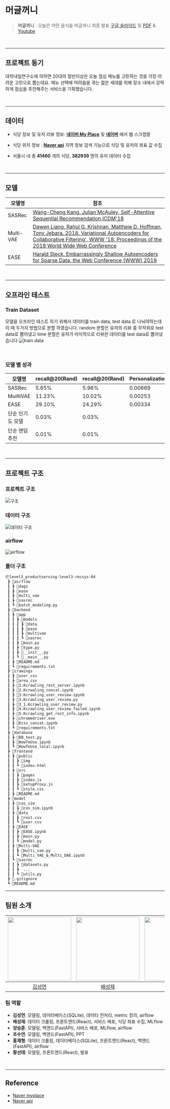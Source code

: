 
# **머글꺼니**

> **머글꺼니** : 오늘은 어떤 음식을 머글꺼니
> 최종 발표 [구글 슬라이드]() 및 [PDF]() & [Youtube]()

<br/>

------

## **프로젝트 동기**

대학내일연구소에 의하면 20대의 절반이상은 오늘 점심 메뉴를 고민하는 것을 가장 어려운 고민으로 뽑는데요.
메뉴 선택에 어려움을 겪는 젊은 세대를 위해 장소 내에서 강력하게 점심을 추천해주는 서비스을 기획했습니다.

<br/>

------

## 데이터 

- 식당 정보 및 유저 리뷰 정보: **[네이버 My Place](https://m.place.naver.com/my/feed)** 및 **[네이버](https://www.naver.com/)** 에서 웹 스크랩핑
- 식당 위치 정보 : **[Naver api](https://developers.naver.com/main/)** 지역 정보 검색 기능으로 식당 및 유저의 좌표 값 수집

- 서울시 내 총 **41460** 개의 식당, **382939** 명의 유저 데이터 수집

<br/>

------

## 모델

| 모델명                           | 참조                                                         |
| -------------------------------- | ------------------------------------------------------------ |
| SASRec  | [Wang-Cheng Kang, Julian McAuley, Self-Attentive Sequential Recommendation,ICDM'18 ](https://arxiv.org/abs/1912.11160) |
| Multi-VAE | [Dawen Liang, Rahul G. Krishnan, Matthew D. Hoffman, Tony Jebara. 2018. Variational Autoencoders for Collaborative Filtering', WWW '18: Proceedings of the 2018 World Wide Web Conference](https://dl.acm.org/doi/10.1145/3178876.3186150) |
| EASE | [Harald Steck, Embarrassingly Shallow Autoencoders for Sparse Data, the Web Conference (WWW) 2019](https://arxiv.org/abs/1905.03375) |

<br/>

-----

## 오프라인 테스트

### Train Dataset

모델을 오프라인 테스트 하기 위해서 데이터를 train data, test data 로 나눠야하는데 이 때 두가지 방법으로 분할 하였습니다.
random 분할은 유저의 리뷰 중 무작위로 test data로 뽑아냈고
time 분할은 유저가 마지막으로 리뷰한 데이터를 test data로 뽑아냈습니다
![train data](https://user-images.githubusercontent.com/113089704/217433456-e54c2bf9-43db-4943-8d4a-d25faf559308.png)

<br/>

### 모델 별 성과

| 모델명| recall@20(Rand)|recall@20(Rand)|  Personalization    | 
| ----| ----| ----|----|
| SASRec| 5.65%| 5.96%|0.00669|
| MuiltiVAE| 11.23%| 10.02%|0.00253|
| EASE| 29.10%| 24.29%|0.00334|
|단순 인기도 모델 | 0.03%|0.03%|
|단순 랜덤 추천 | 0.01%|0.01%|

<br/>

 ------

## 프로젝트 구조

### 프로젝트 구조
![구조](https://user-images.githubusercontent.com/113089704/217406500-e15df2fb-d8f1-4a58-85fd-ea40cb8b77f0.png)

### 데이터 구조
![데이터 구조](https://user-images.githubusercontent.com/113089704/217406715-bb41ec55-655b-45a4-b6f8-8076f08a2362.png)

### airflow 
![airflow](https://user-images.githubusercontent.com/113089704/217407091-b1af9161-fdad-4d73-bfb8-dc8129fb9789.png)

### 폴더 구조
```bash
📦level3_productserving-level3-recsys-04
 ┣ 📂airflow
 ┃ ┣ 📂dags
 ┃ ┣ 📂ease
 ┃ ┣ 📂multi_vae
 ┃ ┣ 📂sasrec
 ┃ ┗ 📜batch_modeling.py
 ┣ 📂backend
 ┃ ┣ 📂app
 ┃ ┃ ┣ 📂models
 ┃ ┃ ┃ ┣ 📂data
 ┃ ┃ ┃ ┣ 📂ease
 ┃ ┃ ┃ ┣ 📂multivae
 ┃ ┃ ┃ ┗ 📂sasrec
 ┃ ┃ ┣ 📜main.py
 ┃ ┃ ┣ 📜type.py
 ┃ ┃ ┣ 📜__init__.py
 ┃ ┃ ┗ 📜__main__.py
 ┃ ┣ 📜README.md
 ┃ ┗ 📜requirements.txt
 ┣ 📂crawings
 ┃ ┣ 📂user_csv
 ┃ ┣ 📂area_csv
 ┃ ┣ 📜1.Kcrawling_rest_server.ipynb
 ┃ ┣ 📜2.Kcrwaling_concat.ipynb
 ┃ ┣ 📜3.Kcrawling_user_review.ipynb
 ┃ ┣ 📜3.Kcrawling_user_review.py
 ┃ ┣ 📜3_1.Kcrawling_user_review.py
 ┃ ┣ 📜4.Kcrawling_user_review_failed.ipynb
 ┃ ┣ 📜5.Kcrawling_get_rest_info.ipynb
 ┃ ┣ 📜chromedriver.exe
 ┃ ┣ 📜Kcsv_concat.ipynb
 ┃ ┗ 📜requirements.txt
 ┣ 📂database
 ┃ ┣ 📜DB_test.py
 ┃ ┣ 📜HowToUse.ipynb
 ┃ ┗ 📜HowToUse_local.ipynb
 ┣ 📂frontend
 ┃ ┣ 📂public
 ┃ ┃ ┣ 📂img
 ┃ ┃ ┗ 📜index.html
 ┃ ┣ 📂src
 ┃ ┃ ┣ 📂pages
 ┃ ┃ ┣ 📜index.js
 ┃ ┃ ┣ 📜setupProxy.js
 ┃ ┃ ┗ 📜style.css
 ┃ ┣ 📜README.md
 ┣ 📂model
 ┃ ┣ 📂cos_sim
 ┃ ┃ ┣ 📜cos_sim.ipynb
 ┃ ┣ 📂data
 ┃ ┃ ┣ 📜rest.csv
 ┃ ┃ ┗ 📜user.csv
 ┃ ┣ 📂EASE
 ┃ ┃ ┣ 📜EASE.ipynb
 ┃ ┃ ┣ 📜main.py
 ┃ ┃ ┗ 📜model.py
 ┃ ┣ 📂Multi-VAE
 ┃ ┃ ┣ 📜multi_vae.py
 ┃ ┃ ┗ 📜Multi_VAE_&_Multi_DAE.ipynb
 ┃ ┗ 📂sasrec
 ┃ ┃ ┣ 📜datasets.py
 ┃ ┃ ┣  ...
 ┃ ┃ ┗ 📜utils.py
 ┣ 📜.gitignore
 ┗ 📜README.md
```

------

## 팀원 소개

| <img src="https://user-images.githubusercontent.com/79916736/207600031-b46e76d2-cba3-4c94-9fc3-d9f29cd3bef8.png" width=200> | <img src="https://user-images.githubusercontent.com/79916736/207600420-dd537303-d69d-439f-8cc8-5af648fe8941.png" width=200> | <img src="https://user-images.githubusercontent.com/79916736/207601023-bbf9e64f-1447-41d8-991f-677593094592.png" width=200> | <img src="https://user-images.githubusercontent.com/79916736/207600724-c140a102-39fc-4c03-8109-f214773a64fc.png" width=200> | <img src="https://user-images.githubusercontent.com/79916736/208005357-e98d106d-a207-4acd-ab4b-1abf7dbcb69f.png" width=200> | <img src="https://user-images.githubusercontent.com/65999962/210237522-72198783-f40c-491b-b8a7-6e6badf6cc24.jpg" width=200> |
| :-------------------------------------------------------------------------------------------------------------------------: | :-------------------------------------------------------------------------------------------------------------------------: | :-------------------------------------------------------------------------------------------------------------------------: | :-------------------------------------------------------------------------------------------------------------------------: | :-------------------------------------------------------------------------------------------------------------------------: | :-------------------------------------------------------------------------------------------------------------------------: |
|                                           [김성연](https://github.com/KSY1526)                                            |                                           [배성재](https://github.com/SeongJaeBae)                                            |                                            [양승훈](https://github.com/Seunghoon-Schini-Yang)                                            |                                         [조수연](https://github.com/Suyeonnie)                                          |                                            [황선태](https://github.com/HSUNEH)                                            |                                            [홍재형](https://github.com/secrett2633)                                            |

### 팀 역할
- **김성연**: 모델링, 데이터베이스(SQLite), 데이터 전처리, metric 정의, airflow
- **배성재**: 데이터 크롤링, 프론트엔드(React), 서비스 배포, 식당 좌표 수집, MLflow
- **양승훈**: 모델링, 백엔드(FastAPI), 서비스 배포, MLflow, airflow
- **조수연**: 모델링, 백엔드(FastAPI), PPT
- **홍재형**: 데이터 크롤링, 데이터베이스(SQLite), 프론트엔드(React), 백엔드(FastAPI), airflow
- **황선태**: 모델링, 프론트엔드(React), 발표

<br/>

------

## Reference
- [Naver myplace](https://m.place.naver.com/my/feed)
- [Naver api](https://developers.naver.com/main/)

